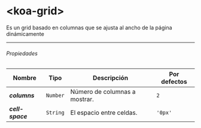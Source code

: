 # &lt;koa-grid&gt;

Es un grid basado en columnas que se ajusta al ancho de la página dinámicamente

---

###### Propiedades

Nombre | Tipo | Descripción | Por defectos
-----|------|-------------|--------
***columns*** | `Number` | Número de columnas a mostrar. | `2`
***cell-space*** | `String` | El espacio entre celdas. | `'0px'`
